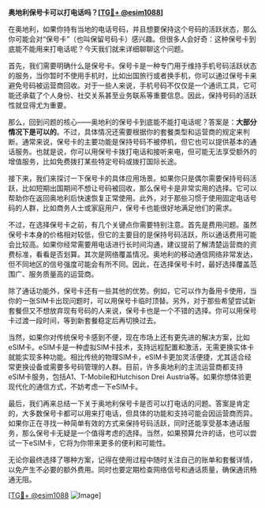 **奥地利保号卡可以打电话吗？[[TG💪+ @esim1088](https://t.me/s/esim1088)]**

在奥地利，如果你持有当地的电话号码，并且想要保持这个号码的活跃状态，那么你可能会对“保号卡”（也叫保留号码卡）感兴趣。但很多人会好奇：这种保号卡到底能不能用来打电话呢？今天我们就来详细聊聊这个问题。

首先，我们需要明确什么是保号卡。保号卡是一种专门用于维持手机号码活跃状态的服务，当你暂时不使用手机时，比如出国旅行或者换手机，你可以通过保号卡来避免号码被运营商回收。对于一些人来说，手机号码不仅仅是一个通讯工具，它可能还承载了个人身份、社交关系甚至业务联系等重要信息。因此，保持号码的活跃性就显得尤为重要。

那么，回到问题的核心——奥地利的保号卡到底能不能打电话呢？答案是：**大部分情况下是可以的**。不过，具体情况还需要根据你的套餐类型和运营商的规定来判断。通常来说，保号卡的主要功能是保持号码不被停机，但它也可以提供基本的通话服务。也就是说，你可以用保号卡拨打电话和接听来电，但可能无法享受额外的增值服务，比如免费拨打某些特定号码或拨打国际长途。

接下来，我们来探讨一下保号卡的具体应用场景。如果你只是偶尔需要保持号码活跃，比如短期出国期间不想让号码被回收，那么保号卡是非常实用的选择。它可以帮助你在返回奥地利后快速恢复正常使用。此外，对于那些习惯于使用固定电话号码的人群，比如商务人士或家庭用户，保号卡也能很好地满足他们的需求。

不过，在选择保号卡之前，有几个关键点你需要特别注意。首先是费用问题。虽然保号卡本身的价格相对较低，但它的主要目的是保持号码活跃，所以通话费用可能会比较高。如果你经常需要用电话进行长时间沟通，建议提前了解清楚运营商的资费标准，看看是否划算。其次是网络覆盖情况。奥地利的移动通信网络非常发达，但不同地区的信号强度可能会有所不同。因此，在选择保号卡时，最好选择覆盖范围广、服务质量高的运营商。

除了通话功能外，保号卡还有一些其他的优势。例如，它可以作为备用卡使用，当你的一张SIM卡出现问题时，可以用保号卡临时顶替。另外，对于那些希望尝试新套餐但又不想放弃现有号码的人来说，保号卡也是一个不错的选择。你可以用保号卡过渡一段时间，等到新套餐稳定后再切换过去。

当然，如果你对传统保号卡感到不便，现在市场上还有更先进的解决方案，比如eSIM卡。eSIM卡是一种虚拟SIM卡技术，支持远程配置和激活，无需更换实体卡就能实现多种功能。相比传统的物理SIM卡，eSIM卡更加灵活便捷，尤其适合经常更换设备或需要多号码管理的人群。目前，许多奥地利的主流运营商都支持eSIM卡服务，包括A1、T-Mobile和Hutchison Drei Austria等。如果你想体验更现代化的通信方式，不妨考虑一下eSIM卡。

最后，我们再来总结一下关于奥地利保号卡是否可以打电话的问题。答案是肯定的，大多数保号卡都可以用来打电话，但具体的功能和支持可能会因运营商而异。如果你正在寻找一种简单有效的方式来保持号码活跃，同时还能享受基本通话服务，那么保号卡无疑是一个值得考虑的选择。当然，如果预算允许的话，也可以尝试一下eSIM卡，它将为你带来更多的便利和可能性。

无论你最终选择了哪种方案，记得在使用过程中随时关注自己的账单和套餐详情，以免产生不必要的额外费用。同时也要定期检查网络信号和通话质量，确保通讯畅通无阻。

[[TG💪+ @esim1088](https://t.me/s/esim1088) ![Image](https://i.postimg.cc/4NQfJmqS/Snipaste-2025-05-13-00-14-12.png)]